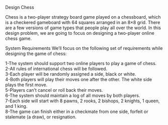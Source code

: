 Design Chess
                                                                  
Chess is a two-player strategy board game played on a chessboard, which is a checkered gameboard with 64 squares arranged in an 8×8 grid. There are a few versions of game types that people play all over the world. In this design problem, we are going to focus on designing a two-player online chess game.


System Requirements
We’ll focus on the following set of requirements while designing the game of chess:

1-The system should support two online players to play a game of chess.<br />
 2-All rules of international chess will be followed.<br />
3-Each player will be randomly assigned a side, black or white.<br />
4-Both players will play their moves one after the other. The white side plays the first move.<br />
5-Players can’t cancel or roll back their moves.<br />
6-The system should maintain a log of all moves by both players.<br />
7-Each side will start with 8 pawns, 2 rooks, 2 bishops, 2 knights, 1 queen, and 1 king.<br />
8-The game can finish either in a checkmate from one side, forfeit or stalemate (a draw), or resignation.<br />



